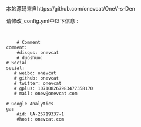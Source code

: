 本站源码来自https://github.com/onevcat/OneV-s-Den

请修改_config.yml中以下信息 :

```


    # Comment
comment:
    #disqus: onevcat
    # duoshuo:
# Social
social:
   # weibo: onevcat
   # github: onevcat
   # twitter: onevcat
   # gplus: 107108267983477358170
   # mail: onev@onevcat.com

# Google Analytics
ga:
    #id: UA-25719337-1
    #host: onevcat.com
```
